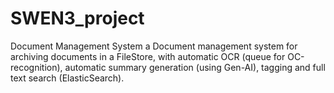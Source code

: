 # SWEN3_project
Document Management System a Document management system for archiving documents in a FileStore, with automatic OCR (queue for OC-recognition), automatic summary generation (using Gen-AI), tagging and full text search (ElasticSearch).
